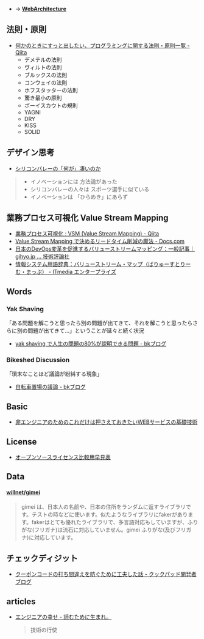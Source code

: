- → __[WebArchitecture](/WebArchitecture/)__


## 法則・原則

- [何かのときにすっと出したい、プログラミングに関する法則・原則一覧 - Qiita](http://qiita.com/hirokidaichi/items/d6c473d8011bd9330e63)
  - デメテルの法則
  - ヴィルトの法則
  - ブルックスの法則
  - コンウェイの法則
  - ホフスタッターの法則
  - 驚き最小の原則
  - ボーイスカウトの規則
  - YAGNI
  - DRY
  - KISS
  - SOLID


## デザイン思考

- [シリコンバレーの「何が」凄いのか](https://www.slideshare.net/atsnakada/ss-80520040)
> - イノベーションには 方法論があった
> - シリコンバレーの人々は スポーツ選手に似ている
> - イノベーションは 「ひらめき」にあらず


## 業務プロセス可視化 Value Stream Mapping

- [業務プロセス可視化 : VSM \(Value Stream Mapping\) \- Qiita](https://qiita.com/i35_267/items/1c2d75861b55c537f1e0)
- [Value Stream Mapping で決めるリードタイム削減の魔法 \- Docs\.com](https://docs.com/ushio-tsuyoshi/7681/value-stream-mapping)
- [日本のDevOps変革を促進するバリューストリームマッピング：一般記事｜gihyo\.jp … 技術評論社](http://gihyo.jp/dev/column/01/devops/2017/value-stream-mapping)
- [情報システム用語辞典：バリューストリーム・マップ（ばりゅーすとりーむ・まっぷ） \- ITmedia エンタープライズ](http://www.itmedia.co.jp/im/articles/0803/24/news136.html)


## Words

### Yak Shaving
「ある問題を解こうと思ったら別の問題が出てきて、それを解こうと思ったらさらに別の問題が出てきて…」ということが延々と続く状況
- [yak shaving で人生の問題の80%が説明できる問題 - bkブログ](http://0xcc.net/blog/archives/000196.html)

### Bikeshed Discussion
「瑣末なことほど議論が紛糾する現象」
- [自転車置場の議論 - bkブログ](http://0xcc.net/blog/archives/000135.html)


## Basic
- [非エンジニアのためのこれだけは押さえておきたいWEBサービスの基礎技術](http://www.slideshare.net/tech-camp/ss-47269649)


## License
- [オープンソースライセンス比較用早見表](https://docs.google.com/spreadsheets/d/1smp9rjunA2DeagL65gy2fqUC-7i-90gQZk2uJ81hE0M/htmlview?sle=true#gid=0)


## Data

#### [willnet/gimei](https://github.com/willnet/gimei)

> gimei は、日本人の名前や、日本の住所をランダムに返すライブラリです。テストの時などに使います。似たようなライブラリにfakerがあります。fakerはとても優れたライブラリで、多言語対応もしていますが、ふりがな(フリガナ)は流石に対応していません。gimei ふりがな(及びフリガナ)に対応しています。


## チェックディジット
- [クーポンコードの打ち間違えを防ぐために工夫した話 - クックパッド開発者ブログ](http://techlife.cookpad.com/entry/2015/06/23/142920)


## articles

- [エンジニアの幸せ \- 読むために生まれ。](http://yshigeru.hatenablog.com/entry/2017/05/21/120524)
  > 技術の行使

